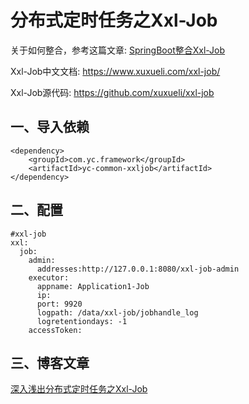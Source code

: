 # 分布式定时任务之Xxl-Job
关于如何整合，参考这篇文章:
[SpringBoot整合Xxl-Job](https://youcongtech.com/2020/05/22/SpringBoot%E6%95%B4%E5%90%88Xxl-Job/)

Xxl-Job中文文档:
https://www.xuxueli.com/xxl-job/

Xxl-Job源代码:
https://github.com/xuxueli/xxl-job

## 一、导入依赖
```
<dependency>
    <groupId>com.yc.framework</groupId>
    <artifactId>yc-common-xxljob</artifactId>
</dependency>

```

## 二、配置
```
#xxl-job
xxl:
  job:
    admin:
      addresses:http://127.0.0.1:8080/xxl-job-admin
    executor:
      appname: Application1-Job
      ip:
      port: 9920
      logpath: /data/xxl-job/jobhandle_log
      logretentiondays: -1
    accessToken:
```

## 三、博客文章
[深入浅出分布式定时任务之Xxl-Job](https://youcongtech.com/2022/04/16/%E6%B7%B1%E5%85%A5%E6%B5%85%E5%87%BA%E5%88%86%E5%B8%83%E5%BC%8F%E5%AE%9A%E6%97%B6%E4%BB%BB%E5%8A%A1%E4%B9%8BXxl-Job/)